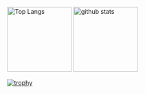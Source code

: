 <p align="left"> 
  <img alt="Top Langs" height="150px" src="https://github-readme-stats.vercel.app/api/top-langs/?username={RyuseiAndy}&layout=compact&count_private=true&show_icons=true&theme=onedark" />
  <img alt="github stats" height="150px" src="https://github-readme-stats.vercel.app/api?username={RyuseiAndy}&count_private=true&show_icons=true&show_icons=true&theme=onedark" />
</p>

[![trophy](https://github-profile-trophy.vercel.app/?username={RyuseiAndy}&theme=onedark&column=7
)](https://github.com/ryo-ma/github-profile-trophy)
